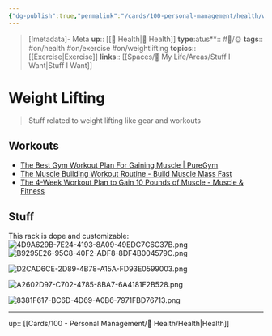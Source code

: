 ```yaml
---
{"dg-publish":true,"permalink":"/cards/100-personal-management/health/weight-lifting/","title":"Weight Lifting"}
---
```


> [!metadata]- Meta
> **up**:: [[💪 Health\|💪 Health]]
> **type**:[](Health.md)atus**:: #📝/🌞
> **tags**::  #on/health #on/exercise #on/weightlifting 
> **topics**:: [[Exercise\|Exercise]]
> **links**:: [[Spaces/🤘 My Life/Areas/Stuff I Want\|Stuff I Want]]


# Weight Lifting

> Stuff related to weight lifting like gear and workouts


## Workouts
- [The Best Gym Workout Plan For Gaining Muscle | PureGym](https://www.puregym.com/amp/blog/the-best-gym-workout-plan-for-gaining-muscle/)
- [The Muscle Building Workout Routine - Build Muscle Mass Fast](https://www.aworkoutroutine.com/the-muscle-building-workout-routine/)
- [The 4-Week Workout Plan to Gain 10 Pounds of Muscle - Muscle & Fitness](https://www.muscleandfitness.com/workout-plan/workouts/workout-routines/gain-10-pounds-muscle-4-weeks-1/)

## Stuff

This rack is dope and customizable: 
![4D9A629B-7E24-4193-8A09-49EDC7C6C37B.png](/img/user/Extras/Attachments/4D9A629B-7E24-4193-8A09-49EDC7C6C37B.png)
![B9295E26-95C8-40F2-ADF8-8DF4B004579C.png](/img/user/Extras/Attachments/B9295E26-95C8-40F2-ADF8-8DF4B004579C.png)

![D2CAD6CE-2D89-4B78-A15A-FD93E0599003.png](/img/user/Extras/Attachments/D2CAD6CE-2D89-4B78-A15A-FD93E0599003.png)

![A2602D97-C702-4785-8BA7-6A4181F2B528.png](/img/user/Extras/Attachments/A2602D97-C702-4785-8BA7-6A4181F2B528.png)

![8381F617-BC6D-4D69-A0B6-7971FBD76713.png](/img/user/Extras/Attachments/8381F617-BC6D-4D69-A0B6-7971FBD76713.png)

---
up:: [[Cards/100 - Personal Management/💪 Health/Health\|Health]]

